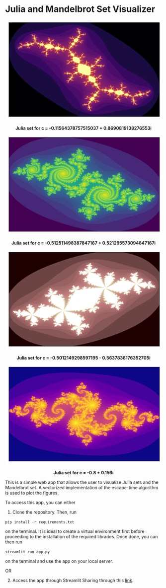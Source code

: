 # Julia and Mandelbrot Set Visualizer

<p align="center"><img src="sample_images/samp1.png" width="600"/></p>
<p align="center"><strong>Julia set for c = -0.11564378757515037 + 0.8690819138276553i</strong></p>

<p align="center"><img src="sample_images/samp3.png" width="600"/></p>
<p align="center"><strong>Julia set for c = -0.512511498387847167 + 0.521295573094847167i</strong></p>

<p align="center"><img src="sample_images/samp6.png" width="600"/></p>
<p align="center"><strong>Julia set for c = -0.5012149298597195 - 0.5637838176352705i</strong></p>

<p align="center"><img src="sample_images/samp7.png" width="600"/></p>
<p align="center"><strong>Julia set for c = -0.8 + 0.156i</strong></p>

This is a simple web app that allows the user to visualize Julia sets and the Mandelbrot set. A vectorized implementation of the escape-time algorithm is used to plot the figures.

To access this app, you can either

1. Clone the repository. Then, run 

`pip install -r requirements.txt`

on the terminal. It is ideal to create a virtual environment first before proceeding to the installation of the required libraries. Once done, you can then run

`streamlit run app.py`

on the terminal and use the app on your local server.

OR

2. Access the app through Streamlit Sharing through this [link](https://share.streamlit.io/arnelmalubay/julia-mandelbrot-visualizer/main/app.py).